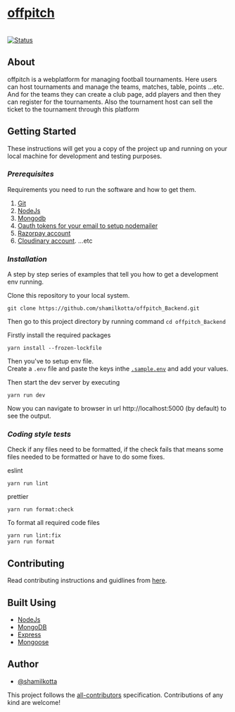 <a href="https://github.com/shamilkotta/offpitch_Backend"><h1><b>offpitch</b></h1></a>
<br>
<a href="https://github.com/shamilkotta/offpitch_Backend">
<img src="https://img.shields.io/badge/status-active-success.svg" alt="Status">
</a>

## **About**

offpitch is a webplatform for managing football tournaments. Here users can host tournaments and manage the teams, matches, table, points ...etc. And for the teams they can create a club page, add players and then they can register for the tournaments. Also the tournament host can sell the ticket to the tournament through this platform

<!-- ![image](https://user-images.githubusercontent.com/64640025/211061221-cdd72a97-87b0-4ae9-a66e-310be5d07250.png) -->

## **Getting Started**

These instructions will get you a copy of the project up and running on your local machine for development and testing purposes.

### _Prerequisites_

Requirements you need to run the software and how to get them.

1. [Git](https://git-scm.com/downloads)
2. [NodeJs](https://nodejs.org/en/download)
3. [Mongodb](https://www.mongodb.com/docs/manual/tutorial/getting-started/)
4. [Oauth tokens for your email to setup nodemailer](https://www.freecodecamp.org/news/use-nodemailer-to-send-emails-from-your-node-js-server/)
5. [Razorpay account](https://dashboard.razorpay.com/signup)
6. [Cloudinary account](https://cloudinary.com/users/register_free).
   ...etc

### _Installation_

A step by step series of examples that tell you how to get a development env running.

Clone this repository to your local system.

```
git clone https://github.com/shamilkotta/offpitch_Backend.git
```

Then go to this project directory by running command `cd offpitch_Backend`

Firstly install the required packages

```
yarn install --frozen-lockfile
```

Then you've to setup env file. <br>
Create a `.env` file and paste the keys inthe [`.sample.env`](/.sample.env) and add your values.

Then start the dev server by executing

```
yarn run dev
```

Now you can navigate to browser in url http://localhost:5000 (by default) to see the output.

### _Coding style tests_

Check if any files need to be formatted, if the check fails that means some files needed to be formatted or have to do some fixes.

eslint

```
yarn run lint
```

prettier

```
yarn run format:check
```

To format all required code files

```
yarn run lint:fix
yarn run format
```

## **Contributing**

Read contributing instructions and guidlines from [here](/CONTRIBUTING.md).

## **Built Using**

- [NodeJs](https://nodejs.org/en/)
- [MongoDB](https://www.mongodb.com/)
- [Express](http://expressjs.com/en/starter/installing.html)
- [Mongoose](https://mongoosejs.com/)

## **Author**

- [@shamilkotta](https://github.com/shamilkotta)

This project follows the [all-contributors](https://github.com/all-contributors/all-contributors) specification. Contributions of any kind are welcome!

